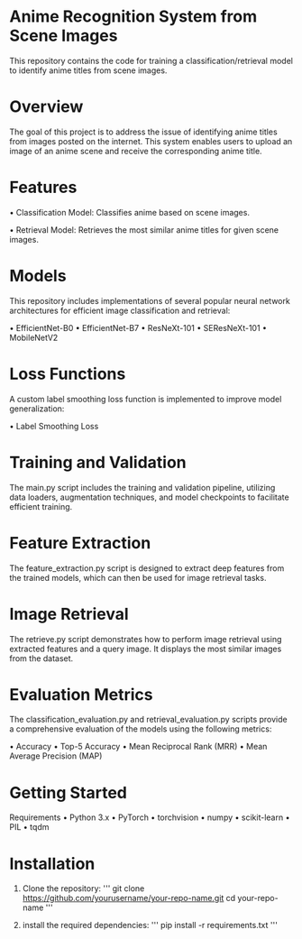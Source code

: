 # Anime Recognition System from Scene Images
This repository contains the code for training a classification/retrieval model to identify anime titles from scene images.

# Overview
The goal of this project is to address the issue of identifying anime titles from images posted on the internet. This system enables users to upload an image of an anime scene and receive the corresponding anime title.

# Features
• Classification Model: Classifies anime based on scene images.

• Retrieval Model: Retrieves the most similar anime titles for given scene images.

# Models
This repository includes implementations of several popular neural network architectures for efficient image classification and retrieval:

• EfficientNet-B0
• EfficientNet-B7
• ResNeXt-101
• SEResNeXt-101
• MobileNetV2

# Loss Functions
A custom label smoothing loss function is implemented to improve model generalization:

• Label Smoothing Loss

# Training and Validation
The main.py script includes the training and validation pipeline, utilizing data loaders, augmentation techniques, and model checkpoints to facilitate efficient training.

# Feature Extraction
The feature_extraction.py script is designed to extract deep features from the trained models, which can then be used for image retrieval tasks.

# Image Retrieval
The retrieve.py script demonstrates how to perform image retrieval using extracted features and a query image. It displays the most similar images from the dataset.

# Evaluation Metrics
The classification_evaluation.py and retrieval_evaluation.py scripts provide a comprehensive evaluation of the models using the following metrics:

• Accuracy
• Top-5 Accuracy
• Mean Reciprocal Rank (MRR)
• Mean Average Precision (MAP)

# Getting Started
Requirements
• Python 3.x
• PyTorch
• torchvision
• numpy
• scikit-learn
• PIL
• tqdm

# Installation
1. Clone the repository:
''' 
git clone https://github.com/yourusername/your-repo-name.git
cd your-repo-name
'''

2. install the required dependencies:
''' 
pip install -r requirements.txt
'''


